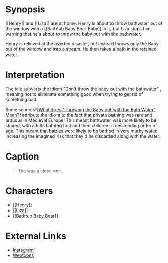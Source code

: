 # Synopsis
[[Henry]] and [[Liza]] are at home. Henry is about to throw bathwater out of the window with a [[Bathtub Baby Bear|Baby]] in it, but Liza stops him, warning that he's about to throw the baby out with the bathwater.

Henry is relieved at the averted disaster, but instead throws only the Baby out of the window and into a stream. He then takes a bath in the retained water.

# Interpretation
The tale subverts the idiom ["Don't throw the baby out with the bathwater"](https://en.m.wikipedia.org/wiki/Don%27t_throw_the_baby_out_with_the_bathwater) , meaning not to eliminate something good when trying to get rid of something bad.

Some sources^[[What does "Throwing the Baby out with the Bath Water" Mean?](https://www.languagehumanities.org/what-does-throwing-the-baby-out-with-the-bath-water-mean.htm)] attribute the idiom to the fact that private bathing was rare and arduous in Medieval Europe. This meant bathwater was more likely to be shared, with adults bathing first and then children in descending order of age. This meant that babies were likely to be bathed in very murky water, increasing the imagined risk that they'd be discarded along with the water.

# Caption
> The was a close one.

# Characters
* [[Henry]]
* [[Liza]]
* [[Bathtub Baby Bear]]

# External Links
* [Instagram](https://www.instagram.com/p/B2i6RANgMZh/?igshid=YmMyMTA2M2Y=)
* [Webtoons](https://www.webtoons.com/en/challenge/twistwood-tales/3-a-near-disaster/viewer?title_no=344740&episode_no=3)